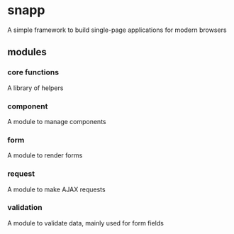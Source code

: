 # snapp
A simple framework to build single-page applications for modern browsers

## modules

### core functions

A library of helpers

### component

A module to manage components

### form

A module to render forms

### request

A module to make AJAX requests 

### validation

A module to validate data, mainly used for form fields

